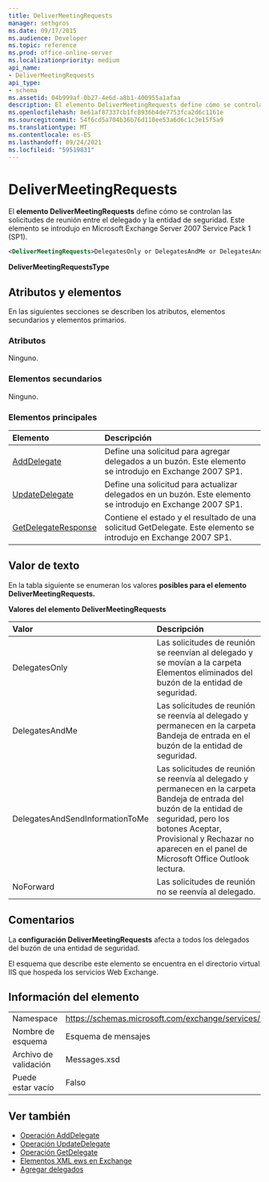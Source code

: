 ```yaml
---
title: DeliverMeetingRequests
manager: sethgros
ms.date: 09/17/2015
ms.audience: Developer
ms.topic: reference
ms.prod: office-online-server
ms.localizationpriority: medium
api_name:
- DeliverMeetingRequests
api_type:
- schema
ms.assetid: 04b999af-0b27-4e6d-a8b1-400955a1afaa
description: El elemento DeliverMeetingRequests define cómo se controlan las solicitudes de reunión entre el delegado y la entidad de seguridad. Este elemento se introdujo en Microsoft Exchange Server 2007 Service Pack 1 (SP1).
ms.openlocfilehash: 8e61af87337cb1fc8936b4de7753fca2d6c1161e
ms.sourcegitcommit: 54f6cd5a704b36b76d110ee53a6d6c1c3e15f5a9
ms.translationtype: MT
ms.contentlocale: es-ES
ms.lasthandoff: 09/24/2021
ms.locfileid: "59519831"
---
```

# <a name="delivermeetingrequests"></a>DeliverMeetingRequests

El **elemento DeliverMeetingRequests** define cómo se controlan las solicitudes de reunión entre el delegado y la entidad de seguridad. Este elemento se introdujo en Microsoft Exchange Server 2007 Service Pack 1 (SP1). 
  
```XML
<DeliverMeetingRequests>DelegatesOnly or DelegatesAndMe or DelegatesAndSendInformationToMe or NoForward</DeliverMeetingRequests>
```

 **DeliverMeetingRequestsType**
## <a name="attributes-and-elements"></a>Atributos y elementos

En las siguientes secciones se describen los atributos, elementos secundarios y elementos primarios.
  
### <a name="attributes"></a>Atributos

Ninguno.
  
### <a name="child-elements"></a>Elementos secundarios

Ninguno.
  
### <a name="parent-elements"></a>Elementos principales

|**Elemento**|**Descripción**|
|:-----|:-----|
|[AddDelegate](adddelegate.md) <br/> |Define una solicitud para agregar delegados a un buzón. Este elemento se introdujo en Exchange 2007 SP1.  <br/> |
|[UpdateDelegate](updatedelegate.md) <br/> |Define una solicitud para actualizar delegados en un buzón. Este elemento se introdujo en Exchange 2007 SP1.  <br/> |
|[GetDelegateResponse](getdelegateresponse.md) <br/> |Contiene el estado y el resultado de una solicitud GetDelegate. Este elemento se introdujo en Exchange 2007 SP1.  <br/> |
   
## <a name="text-value"></a>Valor de texto

En la tabla siguiente se enumeran los valores **posibles para el elemento DeliverMeetingRequests.** 
  
**Valores del elemento DeliverMeetingRequests**

|**Valor**|**Descripción**|
|:-----|:-----|
|DelegatesOnly  <br/> |Las solicitudes de reunión se reenvían al delegado y se movían a la carpeta Elementos eliminados del buzón de la entidad de seguridad.  <br/> |
|DelegatesAndMe  <br/> |Las solicitudes de reunión se reenvía al delegado y permanecen en la carpeta Bandeja de entrada en el buzón de la entidad de seguridad.  <br/> |
|DelegatesAndSendInformationToMe  <br/> |Las solicitudes de reunión se reenvía al delegado y permanecen en la carpeta Bandeja de entrada del buzón de la entidad de seguridad, pero los botones Aceptar, Provisional y Rechazar no aparecen en el panel de Microsoft Office Outlook lectura.  <br/> |
|NoForward  <br/> |Las solicitudes de reunión no se reenvía al delegado.  <br/> |
   
## <a name="remarks"></a>Comentarios

La **configuración DeliverMeetingRequests** afecta a todos los delegados del buzón de una entidad de seguridad. 
  
El esquema que describe este elemento se encuentra en el directorio virtual IIS que hospeda los servicios Web Exchange.
  
## <a name="element-information"></a>Información del elemento

|||
|:-----|:-----|
|Namespace  <br/> |https://schemas.microsoft.com/exchange/services/2006/messages  <br/> |
|Nombre de esquema  <br/> |Esquema de mensajes  <br/> |
|Archivo de validación  <br/> |Messages.xsd  <br/> |
|Puede estar vacío  <br/> |Falso  <br/> |
   
## <a name="see-also"></a>Ver también

- [Operación AddDelegate](adddelegate-operation.md)  
- [Operación UpdateDelegate](updatedelegate-operation.md)  
- [Operación GetDelegate](getdelegate-operation.md)
- [Elementos XML ews en Exchange](ews-xml-elements-in-exchange.md)
- [Agregar delegados](https://msdn.microsoft.com/library/3a744150-66a3-4a13-9433-793603ba5038%28Office.15%29.aspx)

